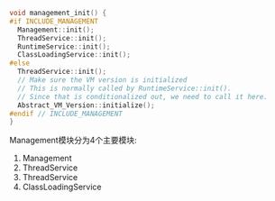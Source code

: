 ```c
void management_init() {
#if INCLUDE_MANAGEMENT
  Management::init();
  ThreadService::init();
  RuntimeService::init();
  ClassLoadingService::init();
#else
  ThreadService::init();
  // Make sure the VM version is initialized
  // This is normally called by RuntimeService::init().
  // Since that is conditionalized out, we need to call it here.
  Abstract_VM_Version::initialize();
#endif // INCLUDE_MANAGEMENT
}
```

Management模块分为4个主要模块:
1. Management
2. ThreadService
3. ThreadService
4. ClassLoadingService
